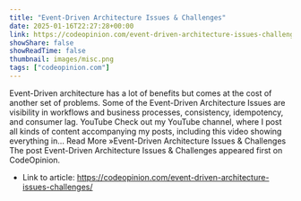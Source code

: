 ```yaml
---
title: "Event-Driven Architecture Issues & Challenges"
date: 2025-01-16T22:27:28+00:00
link: https://codeopinion.com/event-driven-architecture-issues-challenges/
showShare: false
showReadTime: false
thumbnail: images/misc.png
tags: ["codeopinion.com"]
---
```

Event-Driven architecture has a lot of benefits but comes at the cost of another set of problems. Some of the Event-Driven Architecture Issues are visibility in workflows and business processes, consistency, idempotency, and consumer lag. YouTube Check out my YouTube channel, where I post all kinds of content accompanying my posts, including this video showing everything in… Read More »Event-Driven Architecture Issues & Challenges
The post Event-Driven Architecture Issues & Challenges appeared first on CodeOpinion.

- Link to article: https://codeopinion.com/event-driven-architecture-issues-challenges/